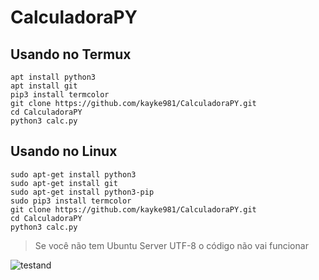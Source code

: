 # CalculadoraPY 

## Usando no Termux 
``` 
apt install python3 
apt install git 
pip3 install termcolor 
git clone https://github.com/kayke981/CalculadoraPY.git 
cd CalculadoraPY 
python3 calc.py 
``` 

## Usando no Linux 
``` 
sudo apt-get install python3 
sudo apt-get install git 
sudo apt-get install python3-pip 
sudo pip3 install termcolor 
git clone https://github.com/kayke981/CalculadoraPY.git 
cd CalculadoraPY 
python3 calc.py 
``` 
> Se você não tem Ubuntu Server UTF-8 o código não vai funcionar 

![testand](https://media.discordapp.net/attachments/795130563916595270/900576750977843250/ezgif.com-gif-maker_2.gif) 

